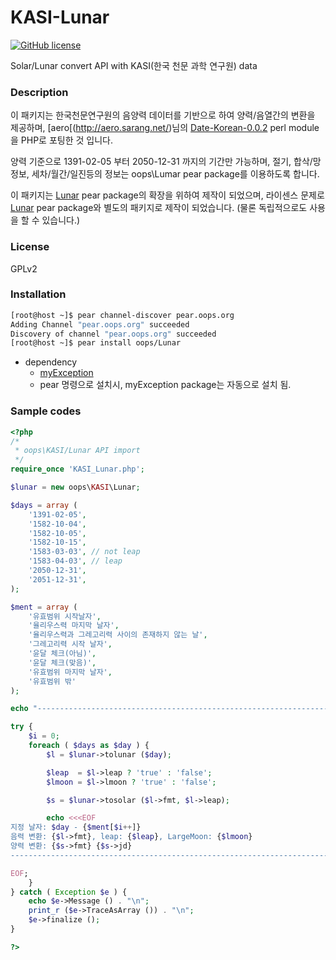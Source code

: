 # KASI-Lunar

[![GitHub license](https://img.shields.io/badge/license-GPLv2-blue.svg)](http://www.gnu.org/licenses/old-licenses/gpl-2.0.txt)


Solar/Lunar convert API with KASI(한국 천문 과학 연구원) data

### Description

이 패키지는 한국천문연구원의 음양력 데이터를 기반으로 하여 양력/음열간의 변환을
제공하며, [aero[(http://aero.sarang.net/)님의 [Date-Korean-0.0.2](http://search.cpan.org/~aero/Date-Korean-0.0.2/) perl module을 PHP로 포팅한 것 입니다.

양력 기준으로 1391-02-05 부터 2050-12-31 까지의 기간만 가능하며, 절기, 합삭/망
정보, 세차/월간/일진등의 정보는 oops\Lumar pear package를 이용하도록 합니다.

이 패키지는 [Lunar](https://github.com/OOPS-ORG-PHP/Lunar/) pear package의 확장을 위하여 제작이 되었으며, 라이센스 문제로
[Lunar](https://github.com/OOPS-ORG-PHP/Lunar/) pear package와 별도의 패키지로 제작이 되었습니다. (물론 독립적으로도 사용을 할 수 있습니다.)

### License

GPLv2

### Installation

```bash
[root@host ~]$ pear channel-discover pear.oops.org
Adding Channel "pear.oops.org" succeeded
Discovery of channel "pear.oops.org" succeeded
[root@host ~]$ pear install oops/Lunar
```

* dependency
  * [myException](http://mirror.oops.org/pub/oops/php/pear/myException/)
  * pear 명령으로 설치시, myException package는 자동으로 설치 됨.
  
### Sample codes
```php
<?php
/*
 * oops\KASI/Lunar API import
 */
require_once 'KASI_Lunar.php';

$lunar = new oops\KASI\Lunar;

$days = array (
    '1391-02-05',
    '1582-10-04',
    '1582-10-05',
    '1582-10-15',
    '1583-03-03', // not leap
    '1583-04-03', // leap
    '2050-12-31',
    '2051-12-31',
);

$ment = array (
    '유효범위 시작날자',
    '율리우스력 마지막 날자',
    '율리우스력과 그레고리력 사이의 존재하지 않는 날',
    '그레고리력 시작 날자',
    '윤달 체크(아님)',
    '윤달 체크(맞음)',
    '유효범위 마지막 날자',
    '유효범위 밖'
);

echo "-----------------------------------------------------------------------\n";

try {
    $i = 0;
    foreach ( $days as $day ) {
        $l = $lunar->tolunar ($day);

        $leap  = $l->leap ? 'true' : 'false';
        $lmoon = $l->lmoon ? 'true' : 'false';

        $s = $lunar->tosolar ($l->fmt, $l->leap);

        echo <<<EOF
지정 날자: $day - {$ment[$i++]}
음력 변환: {$l->fmt}, leap: {$leap}, LargeMoon: {$lmoon}
양력 변환: {$s->fmt} {$s->jd}
-----------------------------------------------------------------------

EOF;
    }
} catch ( Exception $e ) {
    echo $e->Message () . "\n";
    print_r ($e->TraceAsArray ()) . "\n";
    $e->finalize ();
}

?>
```
